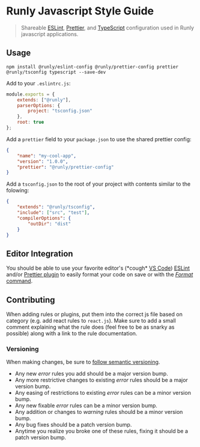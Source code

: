 # Runly Javascript Style Guide

> Shareable [ESLint](https://eslint.org/), [Prettier](https://prettier.io/), and [TypeScript](https://www.typescriptlang.org/) configuration used in Runly javascript applications.

## Usage

```
npm install @runly/eslint-config @runly/prettier-config prettier @runly/tsconfig typescript --save-dev
```

Add to your `.eslintrc.js`:

```js
module.exports = {
	extends: ["@runly"],
	parserOptions: {
		project: "tsconfig.json"
	},
	root: true
};
```

Add a `prettier` field to your `package.json` to use the shared prettier config:

```json
{
	"name": "my-cool-app",
	"version": "1.0.0",
	"prettier": "@runly/prettier-config"
}
```

Add a `tsconfig.json` to the root of your project with contents similar to the folowing:

```json
{
	"extends": "@runly/tsconfig",
	"include": ["src", "test"],
	"compilerOptions": {
		"outDir": "dist"
	}
}
```

## Editor Integration

You should be able to use your favorite editor's (\*cough\* [VS Code](https://code.visualstudio.com/)) [ESLint](https://marketplace.visualstudio.com/items?itemName=dbaeumer.vscode-eslint) and/or [Prettier plugin](https://marketplace.visualstudio.com/items?itemName=esbenp.prettier-vscode) to easily format your code on save or with the [_Format_ command](https://code.visualstudio.com/docs/editor/codebasics#_formatting).

## Contributing

When adding rules or plugins, put them into the correct js file based on category (e.g. add react rules to `react.js`). Make sure to add a small comment explaining what the rule does (feel free to be as snarky as possible) along with a link to the rule documentation.

### Versioning

When making changes, be sure to [follow semantic versioning](http://semver.org/).

- Any new _error_ rules you add should be a major version bump.
- Any more restrictive changes to existing _error_ rules should be a major version bump.
- Any easing of restrictions to existing _error_ rules can be a minor version bump.
- Any new fixable _error_ rules can be a minor version bump.
- Any addition or changes to _warning_ rules should be a minor version bump.
- Any bug fixes should be a patch version bump.
- Anytime you realize you broke one of these rules, fixing it should be a patch version bump.
